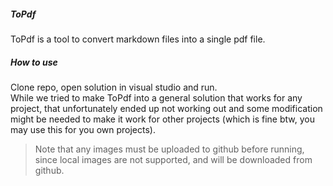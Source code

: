 ##### ToPdf
ToPdf is a tool to convert markdown files into a single pdf file.

##### How to use
Clone repo, open solution in visual studio and run.\
While we tried to make ToPdf into a general solution that works for any project, that unfortunately ended up not working out and some modification might be needed to make it work for other projects (which is fine btw, you may use this for you own projects).

> Note that any images must be uploaded to github before running, since local images are not supported, and will be downloaded from github.
